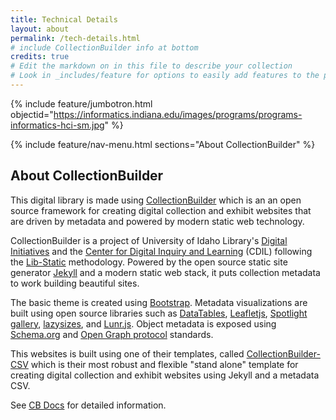 ```yaml
---
title: Technical Details
layout: about
permalink: /tech-details.html
# include CollectionBuilder info at bottom
credits: true
# Edit the markdown on in this file to describe your collection
# Look in _includes/feature for options to easily add features to the page
---
```


{% include feature/jumbotron.html objectid="https://informatics.indiana.edu/images/programs/programs-informatics-hci-sm.jpg" %} 

{% include feature/nav-menu.html sections="About CollectionBuilder" %}

## About CollectionBuilder

This digital library is made using [CollectionBuilder](https://collectionbuilder.github.io/) which is an an open source framework for creating digital collection and exhibit websites that are driven by metadata and powered by modern static web technology.

CollectionBuilder is a project of University of Idaho Library's [Digital Initiatives](https://www.lib.uidaho.edu/digital/) and the [Center for Digital Inquiry and Learning](https://cdil.lib.uidaho.edu) (CDIL) following the [Lib-Static](https://lib-static.github.io/) methodology. 
Powered by the open source static site generator [Jekyll](https://jekyllrb.com/) and a modern static web stack, it puts collection metadata to work building beautiful sites.

The basic theme is created using [Bootstrap](https://getbootstrap.com/).
Metadata visualizations are built using open source libraries such as [DataTables](https://datatables.net/), [Leafletjs](http://leafletjs.com/), [Spotlight gallery](https://github.com/nextapps-de/spotlight), [lazysizes](https://github.com/aFarkas/lazysizes), and [Lunr.js](https://lunrjs.com/).
Object metadata is exposed using [Schema.org](http://schema.org) and [Open Graph protocol](http://ogp.me/) standards.

This websites is built using one of their templates, called [CollectionBuilder-CSV](https://collectionbuilder.github.io/csv/) which is their most robust and flexible "stand alone" template for creating digital collection and exhibit websites using Jekyll and a metadata CSV.

See [CB Docs](https://collectionbuilder.github.io/cb-docs/) for detailed information.

<!-- {% include feature/image.html objectid="demo_001" width="75" %}  -->